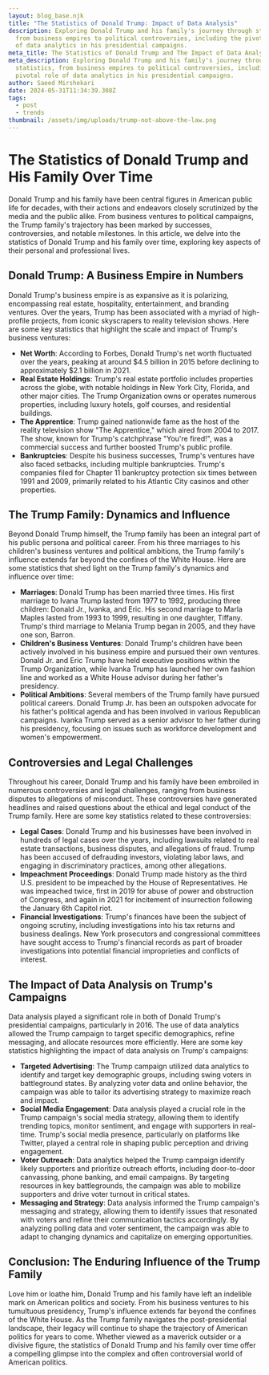 ```yaml
---
layout: blog_base.njk
title: "The Statistics of Donald Trump: Impact of Data Analysis"
description: Exploring Donald Trump and his family's journey through statistics,
  from business empires to political controversies, including the pivotal role
  of data analytics in his presidential campaigns.
meta_title: The Statistics of Donald Trump and The Impact of Data Analysis on His Campaigns
meta_description: Exploring Donald Trump and his family's journey through
  statistics, from business empires to political controversies, including the
  pivotal role of data analytics in his presidential campaigns.
author: Saeed Mirshekari
date: 2024-05-31T11:34:39.308Z
tags:
  - post
  - trends
thumbnail: /assets/img/uploads/trump-not-above-the-law.png
---
```

# The Statistics of Donald Trump and His Family Over Time

Donald Trump and his family have been central figures in American public life for decades, with their actions and endeavors closely scrutinized by the media and the public alike. From business ventures to political campaigns, the Trump family's trajectory has been marked by successes, controversies, and notable milestones. In this article, we delve into the statistics of Donald Trump and his family over time, exploring key aspects of their personal and professional lives.

## Donald Trump: A Business Empire in Numbers

Donald Trump's business empire is as expansive as it is polarizing, encompassing real estate, hospitality, entertainment, and branding ventures. Over the years, Trump has been associated with a myriad of high-profile projects, from iconic skyscrapers to reality television shows. Here are some key statistics that highlight the scale and impact of Trump's business ventures:

- **Net Worth**: According to Forbes, Donald Trump's net worth fluctuated over the years, peaking at around $4.5 billion in 2015 before declining to approximately $2.1 billion in 2021.
- **Real Estate Holdings**: Trump's real estate portfolio includes properties across the globe, with notable holdings in New York City, Florida, and other major cities. The Trump Organization owns or operates numerous properties, including luxury hotels, golf courses, and residential buildings.
- **The Apprentice**: Trump gained nationwide fame as the host of the reality television show "The Apprentice," which aired from 2004 to 2017. The show, known for Trump's catchphrase "You're fired!", was a commercial success and further boosted Trump's public profile.
- **Bankruptcies**: Despite his business successes, Trump's ventures have also faced setbacks, including multiple bankruptcies. Trump's companies filed for Chapter 11 bankruptcy protection six times between 1991 and 2009, primarily related to his Atlantic City casinos and other properties.

## The Trump Family: Dynamics and Influence

Beyond Donald Trump himself, the Trump family has been an integral part of his public persona and political career. From his three marriages to his children's business ventures and political ambitions, the Trump family's influence extends far beyond the confines of the White House. Here are some statistics that shed light on the Trump family's dynamics and influence over time:

- **Marriages**: Donald Trump has been married three times. His first marriage to Ivana Trump lasted from 1977 to 1992, producing three children: Donald Jr., Ivanka, and Eric. His second marriage to Marla Maples lasted from 1993 to 1999, resulting in one daughter, Tiffany. Trump's third marriage to Melania Trump began in 2005, and they have one son, Barron.
- **Children's Business Ventures**: Donald Trump's children have been actively involved in his business empire and pursued their own ventures. Donald Jr. and Eric Trump have held executive positions within the Trump Organization, while Ivanka Trump has launched her own fashion line and worked as a White House advisor during her father's presidency.
- **Political Ambitions**: Several members of the Trump family have pursued political careers. Donald Trump Jr. has been an outspoken advocate for his father's political agenda and has been involved in various Republican campaigns. Ivanka Trump served as a senior advisor to her father during his presidency, focusing on issues such as workforce development and women's empowerment.

## Controversies and Legal Challenges

Throughout his career, Donald Trump and his family have been embroiled in numerous controversies and legal challenges, ranging from business disputes to allegations of misconduct. These controversies have generated headlines and raised questions about the ethical and legal conduct of the Trump family. Here are some key statistics related to these controversies:

- **Legal Cases**: Donald Trump and his businesses have been involved in hundreds of legal cases over the years, including lawsuits related to real estate transactions, business disputes, and allegations of fraud. Trump has been accused of defrauding investors, violating labor laws, and engaging in discriminatory practices, among other allegations.
- **Impeachment Proceedings**: Donald Trump made history as the third U.S. president to be impeached by the House of Representatives. He was impeached twice, first in 2019 for abuse of power and obstruction of Congress, and again in 2021 for incitement of insurrection following the January 6th Capitol riot.
- **Financial Investigations**: Trump's finances have been the subject of ongoing scrutiny, including investigations into his tax returns and business dealings. New York prosecutors and congressional committees have sought access to Trump's financial records as part of broader investigations into potential financial improprieties and conflicts of interest.

## The Impact of Data Analysis on Trump's Campaigns

Data analysis played a significant role in both of Donald Trump's presidential campaigns, particularly in 2016. The use of data analytics allowed the Trump campaign to target specific demographics, refine messaging, and allocate resources more efficiently. Here are some key statistics highlighting the impact of data analysis on Trump's campaigns:

- **Targeted Advertising**: The Trump campaign utilized data analytics to identify and target key demographic groups, including swing voters in battleground states. By analyzing voter data and online behavior, the campaign was able to tailor its advertising strategy to maximize reach and impact.
- **Social Media Engagement**: Data analysis played a crucial role in the Trump campaign's social media strategy, allowing them to identify trending topics, monitor sentiment, and engage with supporters in real-time. Trump's social media presence, particularly on platforms like Twitter, played a central role in shaping public perception and driving engagement.
- **Voter Outreach**: Data analytics helped the Trump campaign identify likely supporters and prioritize outreach efforts, including door-to-door canvassing, phone banking, and email campaigns. By targeting resources in key battlegrounds, the campaign was able to mobilize supporters and drive voter turnout in critical states.
- **Messaging and Strategy**: Data analysis informed the Trump campaign's messaging and strategy, allowing them to identify issues that resonated with voters and refine their communication tactics accordingly. By analyzing polling data and voter sentiment, the campaign was able to adapt to changing dynamics and capitalize on emerging opportunities.

## Conclusion: The Enduring Influence of the Trump Family

Love him or loathe him, Donald Trump and his family have left an indelible mark on American politics and society. From his business ventures to his tumultuous presidency, Trump's influence extends far beyond the confines of the White House. As the Trump family navigates the post-presidential landscape, their legacy will continue to shape the trajectory of American politics for years to come. Whether viewed as a maverick outsider or a divisive figure, the statistics of Donald Trump and his family over time offer a compelling glimpse into the complex and often controversial world of American politics.